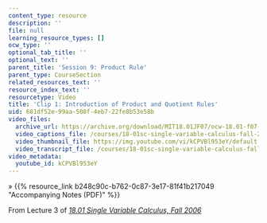 ```yaml
---
content_type: resource
description: ''
file: null
learning_resource_types: []
ocw_type: ''
optional_tab_title: ''
optional_text: ''
parent_title: 'Session 9: Product Rule'
parent_type: CourseSection
related_resources_text: ''
resource_index_text: ''
resourcetype: Video
title: 'Clip 1: Introduction of Product and Quotient Rules'
uid: 681df52e-99aa-508f-4eb7-22fe8b53e58b
video_files:
  archive_url: https://archive.org/download/MIT18.01JF07/ocw-18.01-f07-lec03_300k.mp4
  video_captions_file: /courses/18-01sc-single-variable-calculus-fall-2010/e865ae4bc2845665a76369af04e5ad7d_kCPVBl953eY.vtt
  video_thumbnail_file: https://img.youtube.com/vi/kCPVBl953eY/default.jpg
  video_transcript_file: /courses/18-01sc-single-variable-calculus-fall-2010/fe665ad9ddb8ad0f825f89d70189e51f_kCPVBl953eY.pdf
video_metadata:
  youtube_id: kCPVBl953eY
---
```


» {{% resource_link b248c90c-b762-0c87-3e17-81f41b217049 "Accompanying Notes (PDF)" %}}

From Lecture 3 of [_18.01 Single Variable Calculus, Fall 2006_](/courses/18-01-single-variable-calculus-fall-2006/video_galleries/video-lectures)